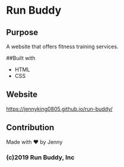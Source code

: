# Run Buddy

## Purpose
A website that offers fitness training services.

##Built with
* HTML
* CSS

## Website
https://jennyking0805.github.io/run-buddy/

## Contribution
Made with ❤️ by Jenny

### (c)2019 Run Buddy, Inc
